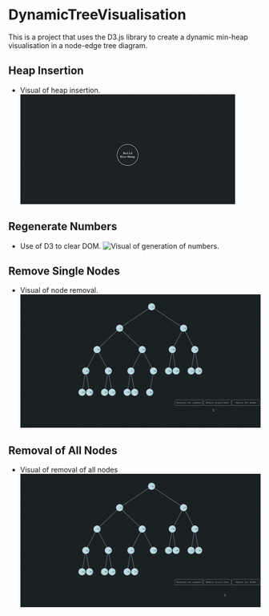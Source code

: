 # DynamicTreeVisualisation

This is a project that uses the D3.js library to create a dynamic min-heap visualisation in a node-edge tree diagram. 

## Heap Insertion
- Visual of heap insertion.
![Visual of heap being built.](media/gifs/buildheap.gif)

## Regenerate Numbers
- Use of D3 to clear DOM.
![Visual of generation of numbers.](media/gifs/GenerateNewNumbers.gif)

## Remove Single Nodes
- Visual of node removal.
![Visual of heap removal.](media/gifs/RemoveSingleNode.gif)

## Removal of All Nodes
- Visual of removal of all nodes 
![Visual of heap removal.](media/gifs/RemoveAllNodes.gif)
